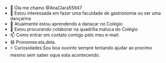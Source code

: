 - 👋 Óla me chamo @AnaClara55947
- 👀 Estou interessada em fazer uma faculdade de gastronomia ou ser uma dançarina
- 🌱 Atualmente estou aprendendo a danaçar no Colégio
- 💞️ Estou procurando colaborar na quadrilia maluca do Colégio
- 📫 Como entrar em contato comigo pelo meu e-mail. 
- 😄 Pronomes:ela,dela.
- ⚡ Curiosidades:Sou boa ouvinte sempre tentando ajudar ao procimo mesmo sem saber oque esta acontecendo.
<!---
AnaClara55947/AnaClara55947 is a ✨ special ✨ repository because its `README.md` (this file) appears on your GitHub profile.
You can click the Preview link to take a look at your changes.
--->
